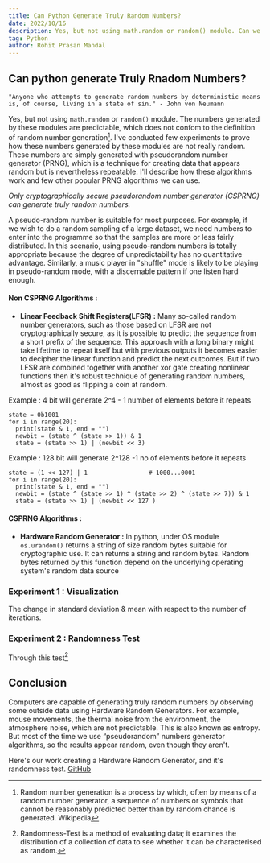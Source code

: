 ```yaml
---
title: Can Python Generate Truly Random Numbers?
date: 2022/10/16
description: Yes, but not using math.random or random() module. Can we prove it? Yes. To demonstrate how the numbers are not truly random, I undertook few experiments. These numbers are generated by pseudorandom number generator (PRNG), which is a technique for creating data that appears random but is nevertheless repeatable.
tag: Python
author: Rohit Prasan Mandal
---
```


## Can python generate Truly Rnadom Numbers?

```
"Anyone who attempts to generate random numbers by deterministic means is, of course, living in a state of sin." - John von Neumann
```


Yes, but not using `math.random` or `random()` module. The numbers generated by these modules are predictable, which does not confom to the definition of random number generation[^1]. I've conducted few experiments to prove how these numbers generated by these modules are not really random. These numbers are simply generated with pseudorandom number generator (PRNG), which is a technique for creating data that appears random but is nevertheless repeatable. I'll describe how these algorithms work and few other popular PRNG algorithms we can use. 

*Only cryptographically secure pseudorandom number generator (CSPRNG) can generate truly random numbers.* 

A pseudo-random number is suitable for most purposes. For example, if we wish to do a random sampling of a large dataset, we need numbers to enter into the programme so that the samples are more or less fairly distributed. In this scenario, using pseudo-random numbers is totally appropriate because the degree of unpredictability has no quantitative advantage. Similarly, a music player in "shuffle" mode is likely to be playing in pseudo-random mode, with a discernable pattern if one listen hard enough.

#### Non CSPRNG Algorithms : 
- **Linear Feedback Shift Registers(LFSR) :** Many so-called random number generators, such as those based on LFSR are not cryptographically secure, as it is possible to predict the sequence from a short prefix of the sequence. This approach with a long binary might take lifetime to repeat itself but with previous outputs it becomes easier to decipher the linear function and predict the next outcomes. But if two LFSR are combined together with another xor gate creating nonlinear functions then it's robust technique of generating random numbers, almost as good as flipping a coin at random.

Example : 4 bit will generate 2^4 - 1 number of elements before it repeats
```
state = 0b1001
for i in range(20):
  print(state & 1, end = "")
  newbit = (state ^ (state >> 1)) & 1
  state = (state >> 1) | (newbit << 3) 
```
Example : 128 bit will generate 2^128 -1 no of elements before it repeats
```
state = (1 << 127) | 1                 # 1000...0001
for i in range(20):
  print(state & 1, end = "")
  newbit = (state ^ (state >> 1) ^ (state >> 2) ^ (state >> 7)) & 1
  state = (state >> 1) | (newbit << 127 ) 
```

#### CSPRNG Algorithms :

- **Hardware Random Generator :** In python, under OS module `os.urandom()` returns a string of size random bytes suitable for cryptographic use. It can returns a string and random bytes. Random bytes returned by this function depend on the underlying operating system's random data source


### Experiment 1 : Visualization 
The change  in standard deviation & mean with respect to the number of iterations.

### Experiment 2 : Randomness Test 
Through this test[^2] 

## Conclusion 
Computers are capable of generating truly random numbers by observing some outside data using Hardware Random Generators. For example, mouse movements, the thermal noise from the environment, the atmosphere noise, which are not predictable. This is also known as entropy. But most of the time we use “pseudorandom” numbers generator algorithms, so the results appear random, even though they aren't. 

Here's our work creating a Hardware Random Generator, and it's randomness test. [GitHub]()

[^1]: Random number generation is a process by which, often by means of a random number generator, a sequence of numbers or symbols that cannot be reasonably predicted better than by random chance is generated. Wikipedia
[^2]: Randomness-Test is a method of evaluating data; it examines the distribution of a collection of data to see whether it can be characterised as random.

